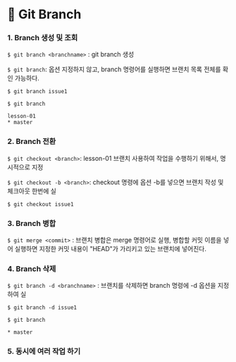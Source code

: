 # 📄 Git Branch

### 1. Branch 생성 및 조회

`$ git branch <branchname>` : git branch 생성

`$ git branch`:  옵션 지정하지 않고, branch 명령어를 실행하면 브랜치 목록 전체를 확인 가능하다.

```text
$ git branch issue1

$ git branch

lesson-01
* master
```

### 2.  Branch 전환

`$ git checkout <branch>`: lesson-01 브랜치 사용하여 작업을 수행하기 위해서, 명시적으로 지정

`$ git checkout -b <branch>`: checkout 명령에 옵션 -b를 넣으면 브랜치 작성 및 체크아웃 한번에 실

```text
$ git checkout issue1
```

### 3. Branch 병합

`$ git merge <commit>` : 브랜치 병합은 merge 명령어로 실행, 병합할 커밋 이름을 넣어 실행하면 지정한 커밋 내용이 "HEAD"가 가리키고 있는 브랜치에 넣어진다.

### 4. Branch 삭제

`$ git branch -d <branchname>` : 브랜치를 삭제하면 branch 명령에 -d 옵션을 지정하여 실

```text
$ git branch -d issue1

$ git branch

* master
```

### 5. 동시에 여러 작업 하기




